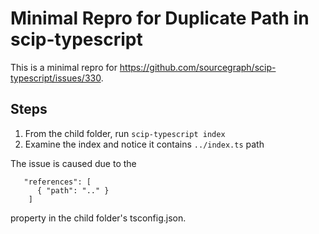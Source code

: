 # Minimal Repro for Duplicate Path in scip-typescript

This is a minimal repro for  https://github.com/sourcegraph/scip-typescript/issues/330. 

## Steps 
1. From the child folder, run `scip-typescript index` 
2. Examine the index and notice it contains `../index.ts` path


The issue is caused due to the 
```
   "references": [
      { "path": ".." }
    ]
```

property in the child folder's tsconfig.json.
